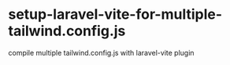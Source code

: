 # setup-laravel-vite-for-multiple-tailwind.config.js
compile multiple tailwind.config.js with laravel-vite plugin
